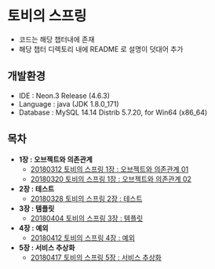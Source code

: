 # 토비의 스프링
* 코드는 해당 챕터내에 존재
* 해당 챕터 디렉토리 내에 README 로 설명이 덧대어 추가

## 개발환경
* IDE : Neon.3 Release (4.6.3)
* Language : java (JDK 1.8.0_171)
* Database : MySQL 14.14 Distrib 5.7.20, for Win64 (x86_64)

## 목차
* __1장 : 오브젝트와 의존관계__  
  * [20180312 토비의 스프링 1장 : 오브젝트와 의존관계 01](http://pasudo123.tistory.com/91?category=743040)   
  * [20180320 토비의 스프링 1장 : 오브젝트와 의존관계 02](http://pasudo123.tistory.com/95?category=743040)   
* __2장 : 테스트__  
  * [20180328 토비의 스프링 2장 : 테스트](http://pasudo123.tistory.com/102?category=743040)   
* __3장 : 템플릿__  
  * [20180404 토비의 스프링 3장 : 템플릿](http://pasudo123.tistory.com/110?category=743040)
* __4장 : 예외__  
  * [20180412 토비의 스프링 4장 : 예외](http://pasudo123.tistory.com/123?category=743040)
* __5장 : 서비스 추상화__  
  * [20180417 토비의 스프링 5장 : 서비스 추상화](http://pasudo123.tistory.com/132?category=743040)
